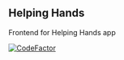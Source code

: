 ## Helping Hands

Frontend for Helping Hands app

[![CodeFactor](https://www.codefactor.io/repository/github/sirohiwebdev/helpinghand-app/badge)](https://www.codefactor.io/repository/github/sirohiwebdev/helpinghand-app)

